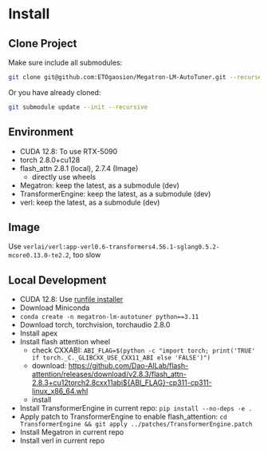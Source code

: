 # Install

## Clone Project

Make sure include all submodules:

```sh
git clone git@github.com:ETOgaosion/Megatron-LM-AutoTuner.git --recurse-submodules
```

Or you have already cloned:

```sh
git submodule update --init --recursive
```

## Environment

- CUDA 12.8: To use RTX-5090
- torch 2.8.0+cu128
- flash_attn 2.8.1 (local), 2.7.4 (Image)
    - directly use wheels
- Megatron: keep the latest, as a submodule (dev)
- TransformerEngine: keep the latest, as a submodule (dev)
- verl: keep the latest, as a submodule (dev)

## Image

Use `verlai/verl:app-verl0.6-transformers4.56.1-sglang0.5.2-mcore0.13.0-te2.2`, too slow

## Local Development

- CUDA 12.8: Use [runfile installer](https://developer.nvidia.com/cuda-12-8-0-download-archive?target_os=Linux&target_arch=x86_64&Distribution=Ubuntu&target_version=24.04&target_type=runfile_local)
- Download Miniconda
- `conda create -n megatron-lm-autotuner python==3.11`
- Download torch, torchvision, torchaudio 2.8.0
- Install apex
- Install flash attention wheel
    - check CXXABI: `ABI_FLAG=$(python -c "import torch; print('TRUE' if torch._C._GLIBCXX_USE_CXX11_ABI else 'FALSE')")`
    - download: https://github.com/Dao-AILab/flash-attention/releases/download/v2.8.3/flash_attn-2.8.3+cu12torch2.8cxx11abi${ABI_FLAG}-cp311-cp311-linux_x86_64.whl
    - install
- Install TransformerEngine in current repo: `pip install --no-deps -e .`
- Apply patch to TransformerEngine to enable flash_attention: `cd TransformerEngine && git apply ../patches/TransformerEngine.patch`
- Install Megatron in current repo
- Install verl in current repo